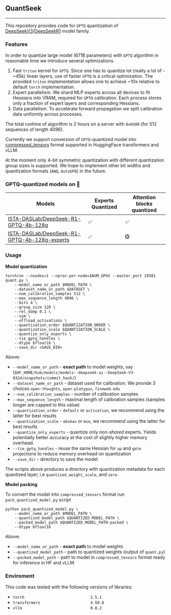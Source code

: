 ## QuantSeek
---

This repository provides code for `GPTQ` quantization of [DeepSeekV3](https://huggingface.co/deepseek-ai/DeepSeek-V3)/[DeepSeekR1](https://huggingface.co/deepseek-ai/DeepSeek-R1) model family.

### Features

In order to quantize large model (671B parameters) with `GPTQ` algorithm in reasonable time we introduce several optimizations.

1) Fast `triton` kernel for `GPTQ`.
Since one has to quantize lot (really a lot of - ~45k) linear layers, use of faster `GPTQ` is a critical optimization. The provided `triton` implementation allows one to achieve ~10x relative to default `torch` implementation.
2) Expert parallelism. We shard MLP experts across all devices to fit Hessians into VRAM, required for `GPTQ` calibration. Each process stores only a fraction of expert layers and corresponding Hessians.
3) Data parallelism. To accelerate forward propagation we split calibration data uniformly across processes.

The total runtime of algorithm is 2 hours on a server with `8xH100` (for 512 sequences of length 4096). 

Currently we support conversion of `GPTQ`-quantized model into [compressed_tensors](https://github.com/neuralmagic/compressed-tensors) format supported in HuggingFace transformers and vLLM. 

At the moment only 4-bit symmetric quantization with different quantization group sizes is supported.
We hope to implement other bit widths and quantization formats (`AWQ`, `AutoGPQ`) in the future. 


### GPTQ-quantized models on 🤗

| Models | Experts Quantized | Attention blocks quantized |
| ------ |  --------- | --------- |
| [ISTA-DASLab/DeepSeek-R1-GPTQ-4b-128g](https://huggingface.co/ISTA-DASLab/DeepSeek-R1-GPTQ-4b-128g) | ✅  | ✅  |
| [ISTA-DASLab/DeepSeek-R1-GPTQ-4b-128g-experts](https://huggingface.co/ISTA-DASLab/DeepSeek-R1-GPTQ-4b-128g-experts)| ✅ | ❎ |



### Usage

**Model quantization**

```shell
torchrun --nnodes=1 --nproc-per-node=$NUM_GPUS --master_port 29501 quant.py \
    --model_name_or_path $MODEL_PATH \
    --dataset_name_or_path $DATASET \
    --num_calibration_samples 512 \
    --max_sequence_length 4096 \
    --bits 4 \
    --group_size 128 \
    --rel_damp 0.1 \
    --sym \
    --offload_activations \
    --quantization_order $QUANTIZATION_ORDER \
    --quantization_scale $QUANTIZATION_SCALE \
    --quantize_only_experts \
    --tie_gptq_handles \
    --dtype bfloat16 \
    --save_dir <SAVE_DIR>
```

Above:
* `--model_name_or_path` - **exact path** to model weights, say (`$HF_HOME/hub/models/models--deepseek-ai--DeepSeek-V3-0324/snapshots/commit_hash/`)
* `--dataset_name_or_path` - dataset used for calibration. We provide 3 choices `open-thoughts`, `open-platypus`, `fineweb-edu`
* `--num_calibration_samples` - number of calibration samples
* `--max_sequence_length` - maximal length of calibration samples (samples longer are capped to this value)
* `--quantization_order` - `default` or `activation`, we recommend using the latter for best results
* `--quantization_scale` - `absmax` or `mse`, we recommend using the latter for best results
* `--quantize_only_experts` - quantize only *non-shared* experts. Yields potentially better accuracy at the cost of slightly higher memory overhead.
* `--tie_gptq_handles` - reuse the same Hessian for `up` and `gate` projections to reduce memory overhead on quantization
* `--save_dir` - directory to save the model

The scripts above produces a directory with quantization metadata for each quantized layer, i.e `quantized_weight`, `scale`, and `zero`.

**Model packing**

To convert the model into `compressed_tensors` format run `pack_quantized_model.py` script

```shell
python pack_quantized_model.py \
    --model_name_or_path $MODEL_PATH \
    --quantized_model_path $QUANTIZED_MODEL_PATH \
    --packed_model_path $QUANTIZED_MODEL_PATH-packed \
    --dtype bfloat16
```

Above:
* `--model_name_or_path` - **exact path** to model weights
* `--quantized_model_path` - path to quantized weights (output of `quant.py`)
* `--packed_model_path` - path to model in `compressed_tensors` format ready for inference in HF and vLLM.

### Enviroment

This code was tested with the following versions of libraries:
* `torch                             2.5.1` 
* `transformers                      4.50.0`
* `vllm                              0.8.2`
